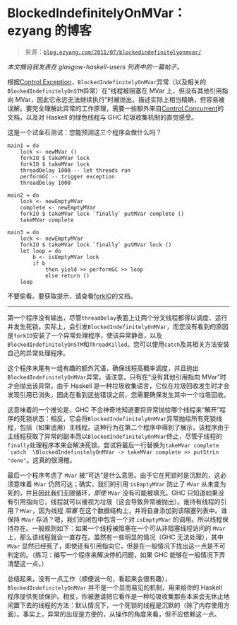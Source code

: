 <!--yml

类别：未分类

日期：2024-07-01 18:17:42

-->

# BlockedIndefinitelyOnMVar：ezyang 的博客

> 来源：[`blog.ezyang.com/2011/07/blockedindefinitelyonmvar/`](http://blog.ezyang.com/2011/07/blockedindefinitelyonmvar/)

*本文摘自我发表在 glasgow-haskell-users 列表中的一篇帖子。*

根据[Control.Exception](http://haskell.org/ghc/docs/6.12.2/html/libraries/base-4.2.0.1/Control-Exception.html#t%3ABlockedIndefinitelyOnMVar)，`BlockedIndefinitelyOnMVar`异常（以及相关的`BlockedIndefinitelyOnSTM`异常）在“线程被阻塞在 MVar 上，但没有其他引用指向 MVar，因此它永远无法继续执行”时被抛出。描述实际上相当精确，但容易被误解。要完全理解此异常的工作原理，需要一些额外来自[Control.Concurrent](http://hackage.haskell.org/packages/archive/base/latest/doc/html/Control-Concurrent.html)的文档，以及对 Haskell 的绿色线程与 GHC 垃圾收集机制的直觉感受。

这是一个试金石测试：您能预测这三个程序会做什么吗？

```
main1 = do
    lock <- newMVar ()
    forkIO $ takeMVar lock
    forkIO $ takeMVar lock
    threadDelay 1000 -- let threads run
    performGC -- trigger exception
    threadDelay 1000

main2 = do
    lock <- newEmptyMVar
    complete <- newEmptyMVar
    forkIO $ takeMVar lock `finally` putMVar complete ()
    takeMVar complete

main3 = do
    lock <- newEmptyMVar
    forkIO $ takeMVar lock `finally` putMVar lock ()
    let loop = do
        b <- isEmptyMVar lock
        if b
            then yield >> performGC >> loop
            else return ()
    loop

```

不要偷看。要获取提示，请查看[forkIO](http://hackage.haskell.org/packages/archive/base/latest/doc/html/Control-Concurrent.html#v:forkIO)的文档。

* * *

第一个程序没有输出，尽管`threadDelay`表面上让两个分叉线程都得以调度、运行并发生死锁。实际上，会引发`BlockedIndefinitelyOnMVar`，而您没有看到的原因是`forkIO`安装了一个异常处理程序，使该异常静音，以及`BlockedIndefinitelyOnSTM`和`ThreadKilled`。您可以使用`catch`及其相关方法安装自己的异常处理程序。

这个程序末尾有一组有趣的额外咒语，确保线程高概率调度，并且抛出`BlockedIndefinitelyOnMVar`异常。请注意，只有在“没有其他引用指向 MVar”时才会抛出该异常。由于 Haskell 是一种垃圾收集语言，它仅在垃圾回收发生时才会发现引用已消失，因此在看到这些错误之前，您需要确保发生其中一个垃圾回收。

这意味着的一个推论是，GHC 不会神奇地知道要将异常抛给哪个线程来“解开”程序的死锁状态：相反，它会将`BlockedIndefinitelyOnMVar`异常抛给所有死锁线程，包括（如果适用）主线程。这种行为在第二个程序中得到了展示，该程序由于主线程获取了异常的副本而以`BlockedIndefinitelyOnMVar`终止，尽管子线程的`finally`处理程序本来会解决死锁。尝试将最后一行替换为``takeMVar complete `catch` \BlockedIndefinitelyOnMVar -> takeMVar complete >> putStrLn "done"``。这真的很滑稽。

最后一个程序考虑了 `MVar` 被“可达”是什么意思。由于它在死锁时是沉默的，这必须意味着 `MVar` 仍然可达；确实，我们的引用 `isEmptyMVar` 防止了 `MVar` 从未变为死的，并且因此我们无限循环，*即使* `MVar` 没有可能被填充。GHC 只知道如果没有引用指向它，线程就可以被视为垃圾（这会导致异常被抛出）。谁持有线程的引用？`MVar`，因为线程 *阻塞* 在这个数据结构上，并将自身添加到该阻塞列表中。谁保持 `MVar` 存活？嗯，我们的闭包中包含一个对 `isEmptyMVar` 的调用。所以线程保持存在。一般规则如下：如果一个线程被阻塞在一个可从非阻塞线程访问的 `MVar` 上，那么该线程就会一直存在。虽然有一些明显的情况（GHC 无法处理），其中 `MVar` 显然已经死了，即使还有引用指向它，但是在一般情况下找出这一点是不可判定的。（练习：编写一个程序来解决停机问题，如果 GHC 能够在一般情况下弄清楚这一点。）

总结起来，没有一点工作（顺便说一句，看起来会很有趣），`BlockedIndefinitelyOnMVar` 并不是一个显而易见的机制，用来给你的 Haskell 程序提供死锁保护。相反，你被邀请把它看作是一种垃圾收集那些本来会无休止地闲置下去的线程的方法：默认情况下，一个死锁的线程是沉默的（除了内存使用方面）。事实上，异常的出现是方便的，从操作的角度来看，但不应依赖这一点。
